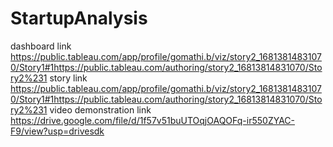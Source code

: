 # StartupAnalysis
dashboard link https://public.tableau.com/app/profile/gomathi.b/viz/story2_16813814831070/Story1#1https://public.tableau.com/authoring/story2_16813814831070/Story2%231
story link https://public.tableau.com/app/profile/gomathi.b/viz/story2_16813814831070/Story1#1https://public.tableau.com/authoring/story2_16813814831070/Story2%231
video demonstration link https://drive.google.com/file/d/1f57v51buUTOqjOAQOFq-ir550ZYAC-F9/view?usp=drivesdk
